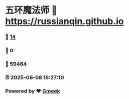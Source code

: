 # 五环魔法师 :link: https://russianqin.github.io 
### :page_facing_up: [14](https://russianqin.github.io/tag.html) 
### :speech_balloon: 0 
### :hibiscus: 59464 
### :alarm_clock: 2025-06-08 16:27:10 
### Powered by :heart: [Gmeek](https://github.com/Meekdai/Gmeek)
